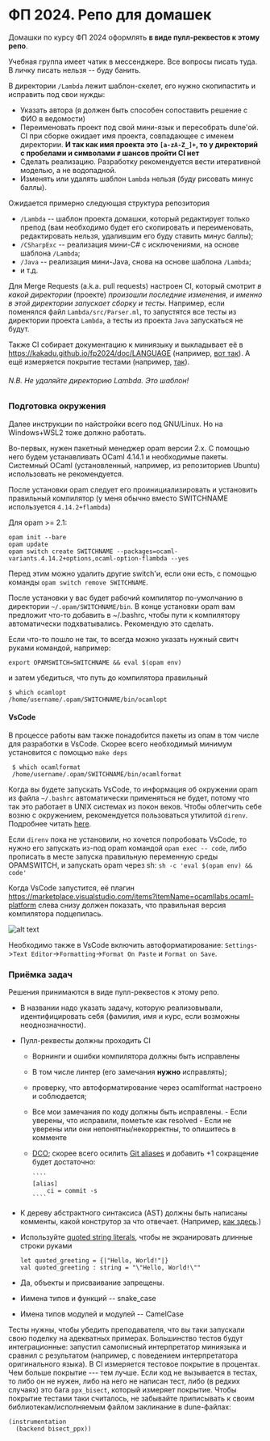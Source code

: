 # ФП 2024. Репо для домашек

Домашки по курсу ФП 2024 оформлять **в виде пулл-реквестов к этому репо**.

Учебная группа имеет чатик в мессенджере. Все вопросы писать туда. В личку писать нельзя -- буду банить.

В директории `/Lambda` лежит шаблон-скелет, его нужно скопипастить и исправить под свои нужды:
- Указать автора (я должен быть способен сопоставить решение с ФИО в ведомости)
- Переименовать проект под свой мини-язык и пересобрать dune'ой. CI при сборке ожидает имя проекта, совпадающее с именем директории. **И так как имя проекта это `[a-zA-Z_]+`, то у директорий с пробелами и символами `#` шансов пройти CI нет**
- Cделать реализацию. Разработку рекомендуется вести итеративной моделью, а не водопадной.
- Изменять или удалять шаблон `Lambda` нельзя (буду рисовать минус баллы).

Ожидается примерно следующая структура репозитория
- `/Lambda` -- шаблон проекта домашки, который редактирует только препод (вам необходимо будет его скопировать и переименовать, редактировать нельзя, удалившим его буду ставить минус баллы);
- `/CSharpExc` -- реализация мини-С# c исключениями, на основе шаблона `/Lambda`;
- `/Java` -- реализация мини-Java, снова на основе шаблона `/Lambda`;
- и т.д.

Для Merge Requests (a.k.a. pull requests) настроен CI, который смотрит *в какой директории* (проекте) *произошли последние изменения*,
*и именно в этой директории запускает сборку и тесты*.
Например, если поменялся файл `Lambda/src/Parser.ml`, то запустятся все тесты из директории проекта `Lambda`,
а тесты из проекта `Java` запускаться не будут.


Также CI собирает документацию к миниязыку и выкладывает её в https://kakadu.github.io/fp2024/doc/LANGUAGE (например, [вот так](https://kakadu.github.io/fp2024/doc/Lambda)).
А ещё измеряется покрытие тестами (например, [так](https://kakadu.github.io/fp2024/cov/Lambda)).

###### N.B. Не удаляйте директорию Lambda. Это шаблон!


### Подготовка окружения

Далее инструкции по найстройки всего под GNU/Linux. Но на Windows+WSL2 тоже должно работать.

Во-первых, нужен пакетный менеджер opam версии 2.х. С помощью него будем устанавливать OCaml 4.14.1 и необходимые пакеты.
Системный OCaml (установленный, например, из репозиториев Ubuntu) использовать не рекомендуется.

После установки opam следует его проинициализировать и установить правильный компилятор (у меня обычно вместо SWITCHNAME используется `4.14.2+flambda`)

Для opam >= 2.1:

    opam init --bare
    opam update
    opam switch create SWITCHNAME --packages=ocaml-variants.4.14.2+options,ocaml-option-flambda --yes

Перед этим можно удалить другие switch'и, если они есть, с помощью команды `opam switch remove SWITCHNAME`.

После установки у вас будет рабочий компилятор по-умолчанию в директории `~/.opam/SWITCHNAME/bin`. В конце установки opam вам предложит что-то добавить в ~/.bashrc, чтобы пути к компилятору автоматически подхватывались. Рекомендую это сделать.

Если что-то пошло не так, то всегда можно указать нужный свитч руками командой, например:

    export OPAMSWITCH=SWITCHNAME && eval $(opam env)

и затем убедиться, что путь до компилятора правильный

    $ which ocamlopt
    /home/username/.opam/SWITCHNAME/bin/ocamlopt


#### VsCode

В процессе работы вам также понадобится пакеты из опам в том числе для разработки в VsCode.
Скорее всего необходимый минимум установится с помощью `make deps`

     $ which ocamlformat
     /home/username/.opam/SWITCHNAME/bin/ocamlformat

Когда вы будете запускать VsCode, то информация об  окружении opam из файла `~/.bashrc` автоматически применяться не будет, потому что так это работает в UNIX системах из покон веков.
Чтобы облегчить себе возню с окружением, рекомендуется пользоваться утилитой `direnv`.
Подробнее читать [here](https://ocaml.org/docs/opam-path#using-direnv).

Если `direnv` пока не установили, но хочется попробовать VsCode, то нужно его запускать из-под opam командой `opam exec -- code`, либо прописать в месте запуска правильную переменную среды OPAMSWITCH, и запускать opam через sh: `sh -c 'eval $(opam env) && code'`

Когда VsCode запустится, её плагин https://marketplace.visualstudio.com/items?itemName=ocamllabs.ocaml-platform слева снизу должен показать, что правильная версия компилятора подцепилась.

![alt text](https://github.com/Kakadu/fp2024/blob/master/vscode.png?raw=true)


Необходимо также в VsCode включить автоформатирование: `Settings`->`Text Editor`->`Formatting`->`Format On Paste` и `Format on Save`.

### Приёмка задач

Решения принимаются в виде пулл-реквестов к этому репо.
* В названии надо указать задачу, которую реализовывали, идентифицировать себя (фамилия, имя и курс, если возможны неоднозначности).
* Пулл-реквесты должны проходить CI
  * Ворнинги и ошибки компилятора должны быть исправлены
  * В том числе линтер (его замечания **нужно** исправлять);
  * проверку, что автоформатирование через ocamlformat настроено и соблюдается;
  * Все мои замечания по коду должны быть исправлены.
        - Если уверены, что  исправили, пометьте как resolved
        - Если не уверены или они непонятны/некорректны, то опишитесь в комменте

  * [DCO](https://github.com/apps/dco); скорее всего осилить [Git aliases](https://gist.github.com/josegonzalez/565837) и добавить +1 сокращение будет достаточно:

        ````
        [alias]
            ci = commit -s
        ````

* К дереву абстрактного синтаксиса (AST) должны быть написаны комменты, какой конструтор за что отвечает. (Например, [как здесь](https://github.com/ocaml/ocaml/blob/4.14/parsing/parsetree.mli#L323).)
* Используйте [quoted string literals](https://batsov.com/articles/2023/04/20/learning-ocaml-quoted-string-literals), чтобы не экранировать длинные строки руками

    ````
    let quoted_greeting = {|"Hello, World!"|}
    val quoted_greeting : string = "\"Hello, World!\""
    ````

* Да, объекты и присваивание запрещены.
* Иимена типов и функций -- snake_case
* Имена типов модулей и модулей -- CamelCase

Тесты нужны, чтобы убедить преподавателя, что вы таки запускали свою поделку на адекватных примерах.
Большинство тестов будут интеграционные: запустил самописный интерпретатор миниязыка и сравнил с результатом (например, с поведением интерпретатора оригинального языка).
В CI измеряeтся тестовое покрытие в процентах. Чем больше покрытие --- тем лучше.
Если код не вызывается в тестах, то либо он не нужен, либо на него не написан тест, либо (в редких случаях) это бага `ppx_bisect`, который измеряет покрытие. Чтобы покрытие тестами таки считалось, не забывайте приписывать к своим библиотекам/исполняемым файлом заклинание в dune-файлах:

    (instrumentation
      (backend bisect_ppx))